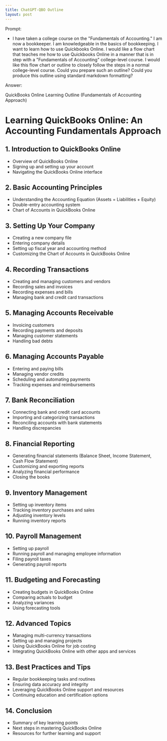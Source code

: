 ```yaml
---
title: ChatGPT-QBO Outline
layout: post
---
```


Prompt:

- I have taken a college course on the "Fundamentals of Accounting." I am now a bookkeeper. I am knowledgeable in the basics of bookkeeping. I want to learn how to use Quickbooks Online. I would like a flow chart that teaches me how to use Quickbooks Online in a manner that is in step with a "Fundamentals of Accounting" college-level course. I would like this flow chart or outline to closely follow the steps in a normal college-level course. Could you prepare such an outline? Could you produce this outline using standard markdown formatting?

Answer:

QuickBooks Online Learning Outline (Fundamentals of Accounting Approach)

# Learning QuickBooks Online: An Accounting Fundamentals Approach

## 1. Introduction to QuickBooks Online
- Overview of QuickBooks Online
- Signing up and setting up your account
- Navigating the QuickBooks Online interface

## 2. Basic Accounting Principles
- Understanding the Accounting Equation (Assets = Liabilities + Equity)
- Double-entry accounting system
- Chart of Accounts in QuickBooks Online

## 3. Setting Up Your Company
- Creating a new company file
- Entering company details
- Setting up fiscal year and accounting method
- Customizing the Chart of Accounts in QuickBooks Online

## 4. Recording Transactions
- Creating and managing customers and vendors
- Recording sales and invoices
- Recording expenses and bills
- Managing bank and credit card transactions

## 5. Managing Accounts Receivable
- Invoicing customers
- Recording payments and deposits
- Managing customer statements
- Handling bad debts

## 6. Managing Accounts Payable
- Entering and paying bills
- Managing vendor credits
- Scheduling and automating payments
- Tracking expenses and reimbursements

## 7. Bank Reconciliation
- Connecting bank and credit card accounts
- Importing and categorizing transactions
- Reconciling accounts with bank statements
- Handling discrepancies

## 8. Financial Reporting
- Generating financial statements (Balance Sheet, Income Statement, Cash Flow Statement)
- Customizing and exporting reports
- Analyzing financial performance
- Closing the books

## 9. Inventory Management
- Setting up inventory items
- Tracking inventory purchases and sales
- Adjusting inventory levels
- Running inventory reports

## 10. Payroll Management
- Setting up payroll
- Running payroll and managing employee information
- Filing payroll taxes
- Generating payroll reports

## 11. Budgeting and Forecasting
- Creating budgets in QuickBooks Online
- Comparing actuals to budget
- Analyzing variances
- Using forecasting tools

## 12. Advanced Topics
- Managing multi-currency transactions
- Setting up and managing projects
- Using QuickBooks Online for job costing
- Integrating QuickBooks Online with other apps and services

## 13. Best Practices and Tips
- Regular bookkeeping tasks and routines
- Ensuring data accuracy and integrity
- Leveraging QuickBooks Online support and resources
- Continuing education and certification options

## 14. Conclusion
- Summary of key learning points
- Next steps in mastering QuickBooks Online
- Resources for further learning and support
